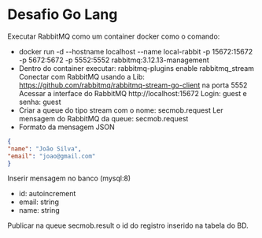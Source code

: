 # Desafio Go Lang

Executar RabbitMQ como um container docker como o comando:
- docker run -d --hostname localhost --name local-rabbit -p 15672:15672 -p 5672:5672 -p 5552:5552 rabbitmq:3.12.13-management
- Dentro do container executar: rabbitmq-plugins enable rabbitmq_stream
Conectar com RabbitMQ usando a Lib: https://github.com/rabbitmq/rabbitmq-stream-go-client na porta 5552
Acessar a interface do RabbitMQ http://localhost:15672 Login: guest e senha: guest
- Criar a queue do tipo stream com o nome: secmob.request
Ler mensagem do RabbitMQ da queue: secmob.request
- Formato da mensagem JSON
```json
{
"name": "João Silva",
"email": "joao@gmail.com"
}
```
Inserir mensagem no banco (mysql:8)
- id: autoincrement
- email: string
- name: string

Publicar na queue secmob.result o id do registro inserido na tabela do BD.